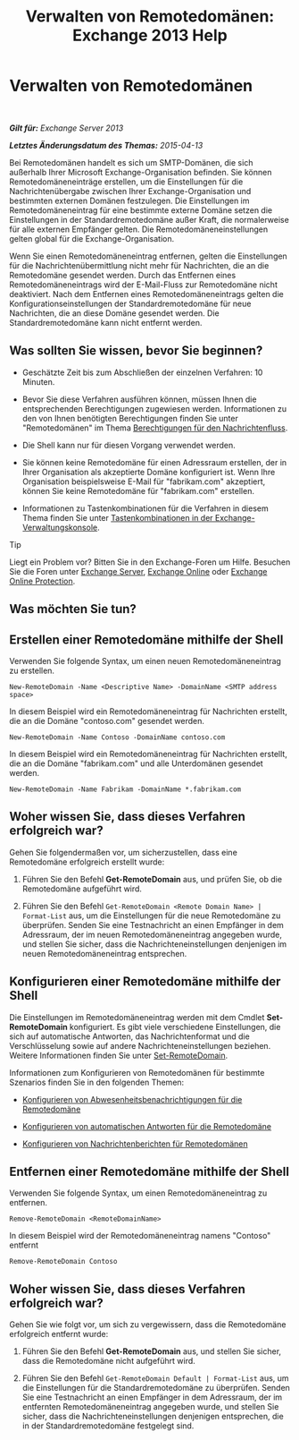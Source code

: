 ﻿---
title: 'Verwalten von Remotedomänen: Exchange 2013 Help'
TOCTitle: Verwalten von Remotedomänen
ms:assetid: 41a86907-bd9e-40d0-94d3-6deb95a0bffa
ms:mtpsurl: https://technet.microsoft.com/de-de/library/Aa997639(v=EXCHG.150)
ms:contentKeyID: 52062694
ms.date: 04/24/2018
mtps_version: v=EXCHG.150
f1_keywords:
- Microsoft.Exchange.Management.SnapIn.Esm.OrganizationConfiguration.NewRemoteDomainWizardForm.NewRemoteDomainWizardPage
ms.translationtype: HT
---

# Verwalten von Remotedomänen

 

_**Gilt für:** Exchange Server 2013_

_**Letztes Änderungsdatum des Themas:** 2015-04-13_

Bei Remotedomänen handelt es sich um SMTP-Domänen, die sich außerhalb Ihrer Microsoft Exchange-Organisation befinden. Sie können Remotedomäneneinträge erstellen, um die Einstellungen für die Nachrichtenübergabe zwischen Ihrer Exchange-Organisation und bestimmten externen Domänen festzulegen. Die Einstellungen im Remotedomäneneintrag für eine bestimmte externe Domäne setzen die Einstellungen in der Standardremotedomäne außer Kraft, die normalerweise für alle externen Empfänger gelten. Die Remotedomäneneinstellungen gelten global für die Exchange-Organisation.

Wenn Sie einen Remotedomäneneintrag entfernen, gelten die Einstellungen für die Nachrichtenübermittlung nicht mehr für Nachrichten, die an die Remotedomäne gesendet werden. Durch das Entfernen eines Remotedomäneneintrags wird der E-Mail-Fluss zur Remotedomäne nicht deaktiviert. Nach dem Entfernen eines Remotedomäneneintrags gelten die Konfigurationseinstellungen der Standardremotedomäne für neue Nachrichten, die an diese Domäne gesendet werden. Die Standardremotedomäne kann nicht entfernt werden.

## Was sollten Sie wissen, bevor Sie beginnen?

  - Geschätzte Zeit bis zum Abschließen der einzelnen Verfahren: 10 Minuten.

  - Bevor Sie diese Verfahren ausführen können, müssen Ihnen die entsprechenden Berechtigungen zugewiesen werden. Informationen zu den von Ihnen benötigten Berechtigungen finden Sie unter "Remotedomänen" im Thema [Berechtigungen für den Nachrichtenfluss](mail-flow-permissions-exchange-2013-help.md).

  - Die Shell kann nur für diesen Vorgang verwendet werden.

  - Sie können keine Remotedomäne für einen Adressraum erstellen, der in Ihrer Organisation als akzeptierte Domäne konfiguriert ist. Wenn Ihre Organisation beispielsweise E-Mail für "fabrikam.com" akzeptiert, können Sie keine Remotedomäne für "fabrikam.com" erstellen.

  - Informationen zu Tastenkombinationen für die Verfahren in diesem Thema finden Sie unter [Tastenkombinationen in der Exchange-Verwaltungskonsole](keyboard-shortcuts-in-the-exchange-admin-center-exchange-online-protection-help.md).


> [!TIP]
> Liegt ein Problem vor? Bitten Sie in den Exchange-Foren um Hilfe. Besuchen Sie die Foren unter <A href="https://go.microsoft.com/fwlink/p/?linkid=60612">Exchange Server</A>, <A href="https://go.microsoft.com/fwlink/p/?linkid=267542">Exchange Online</A> oder <A href="https://go.microsoft.com/fwlink/p/?linkid=285351">Exchange Online Protection</A>.



## Was möchten Sie tun?

## Erstellen einer Remotedomäne mithilfe der Shell

Verwenden Sie folgende Syntax, um einen neuen Remotedomäneneintrag zu erstellen.

    New-RemoteDomain -Name <Descriptive Name> -DomainName <SMTP address space>

In diesem Beispiel wird ein Remotedomäneneintrag für Nachrichten erstellt, die an die Domäne "contoso.com" gesendet werden.

    New-RemoteDomain -Name Contoso -DomainName contoso.com

In diesem Beispiel wird ein Remotedomäneneintrag für Nachrichten erstellt, die an die Domäne "fabrikam.com" und alle Unterdomänen gesendet werden.

    New-RemoteDomain -Name Fabrikam -DomainName *.fabrikam.com

## Woher wissen Sie, dass dieses Verfahren erfolgreich war?

Gehen Sie folgendermaßen vor, um sicherzustellen, dass eine Remotedomäne erfolgreich erstellt wurde:

1.  Führen Sie den Befehl **Get-RemoteDomain** aus, und prüfen Sie, ob die Remotedomäne aufgeführt wird.

2.  Führen Sie den Befehl `Get-RemoteDomain <Remote Domain Name> | Format-List` aus, um die Einstellungen für die neue Remotedomäne zu überprüfen. Senden Sie eine Testnachricht an einen Empfänger in dem Adressraum, der im neuen Remotedomäneneintrag angegeben wurde, und stellen Sie sicher, dass die Nachrichteneinstellungen denjenigen im neuen Remotedomäneneintrag entsprechen.

## Konfigurieren einer Remotedomäne mithilfe der Shell

Die Einstellungen im Remotedomäneneintrag werden mit dem Cmdlet **Set-RemoteDomain** konfiguriert. Es gibt viele verschiedene Einstellungen, die sich auf automatische Antworten, das Nachrichtenformat und die Verschlüsselung sowie auf andere Nachrichteneinstellungen beziehen. Weitere Informationen finden Sie unter [Set-RemoteDomain](https://technet.microsoft.com/de-de/library/aa997857\(v=exchg.150\)).

Informationen zum Konfigurieren von Remotedomänen für bestimmte Szenarios finden Sie in den folgenden Themen:

  - [Konfigurieren von Abwesenheitsbenachrichtigungen für die Remotedomäne](configure-remote-domain-out-of-office-replies-exchange-2013-help.md)

  - [Konfigurieren von automatischen Antworten für die Remotedomäne](configure-remote-domain-automatic-replies-exchange-2013-help.md)

  - [Konfigurieren von Nachrichtenberichten für Remotedomänen](configure-remote-domain-message-reporting-exchange-2013-help.md)

## Entfernen einer Remotedomäne mithilfe der Shell

Verwenden Sie folgende Syntax, um einen Remotedomäneneintrag zu entfernen.

    Remove-RemoteDomain <RemoteDomainName>

In diesem Beispiel wird der Remotedomäneneintrag namens "Contoso" entfernt

    Remove-RemoteDomain Contoso

## Woher wissen Sie, dass dieses Verfahren erfolgreich war?

Gehen Sie wie folgt vor, um sich zu vergewissern, dass die Remotedomäne erfolgreich entfernt wurde:

1.  Führen Sie den Befehl **Get-RemoteDomain** aus, und stellen Sie sicher, dass die Remotedomäne nicht aufgeführt wird.

2.  Führen Sie den Befehl `Get-RemoteDomain Default | Format-List` aus, um die Einstellungen für die Standardremotedomäne zu überprüfen. Senden Sie eine Testnachricht an einen Empfänger in dem Adressraum, der im entfernten Remotedomäneneintrag angegeben wurde, und stellen Sie sicher, dass die Nachrichteneinstellungen denjenigen entsprechen, die in der Standardremotedomäne festgelegt sind.

